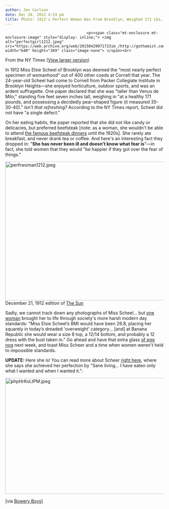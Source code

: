 ```yaml
---
author: Jen Carlson
date: Dec 20, 2012 4:53 pm
title: Photo: 1912's Perfect Woman Was From Brooklyn, Weighed 171 Lbs, Had Pear-Shaped Body
---
```


	
										<p><span class="mt-enclosure mt-enclosure-image" style="display: inline;"> <img alt="perfectgirl1212.jpeg" src="https://web.archive.org/web/20150429071723im_/http://gothamist.com/attachments/arts_jen/perfectgirl1212.jpeg" width="640" height="269" class="image-none"> </span><br>
<span class="photo_caption">From the NY Times (<a href="https://web.archive.org/web/20150429071723/http://query.nytimes.com/mem/archive-free/pdf?res=F7071FFA3B5813738DDDA80A94DA415B828DF1D3">View larger version</a>)</span></p>

<p>In 1912 Miss Elsie Scheel of Brooklyn was deemed the &#x201C;most nearly perfect specimen of womanhood&#x201D; out of 400 other coeds at Cornell that year. The 24-year-old Scheel had come to Cornell from Packer Collegiate Institute in Brooklyn Heights&#x2014;she enjoyed horticulture, outdoor sports, and was an ardent suffragette. One paper declared that she was &quot;taller than Venus de Milo,&quot; standing five feet seven inches tall, weighing in &quot;at a healthy 171 pounds, and possessing a decidedly pear-shaped figure (it measured 35-30-40).&quot; <em>Isn&apos;t that refreshing?</em> According to the NY Times report, Scheel did not have &quot;a single defect.&quot;</p>

<p>On her eating habits, the paper reported that she did not like candy or delicacies, but preferred beefsteak [note: as a woman, she wouldn&apos;t be able to attend <a href="https://web.archive.org/web/20150429071723/http://gothamist.com/2012/12/11/the_beefsteak_dinner_craze_of_the_1.php">the famous beefsteak dinners</a> until the 1920s]. She rarely ate breakfast, and never drank tea or coffee. And here&apos;s an interesting fact they dropped in: &quot;<strong>She has never been ill and doesn&apos;t know what fear is</strong>&quot;&#x2014;in fact, she told women that they would &quot;be happier if they got over the fear of things.&quot;</p>

<p><span class="mt-enclosure mt-enclosure-image" style="display: inline;"> <img alt="perfrwoman1212.jpeg" src="https://web.archive.org/web/20150429071723im_/http://gothamist.com/attachments/arts_jen/perfrwoman1212.jpeg" width="640" height="440" class="image-none"> </span><br>
<span class="photo_caption">December 21, 1912 edition of <a href="https://web.archive.org/web/20150429071723/http://fultonhistory.com/newspaper%209/New%20York%20NY%20Sun/New%20York%20NY%20Sun%201912%20%20Grayscale/New%20York%20NY%20Sun%201912%20%20Grayscale%20%20a%20%20(1268).pdf">The Sun</a></span></p>

<p>Sadly, we cannot track down any photographs of Miss Scheel... but <a href="https://web.archive.org/web/20150429071723/http://kateharding.net/2010/01/12/just-a-reminder/">one woman</a> brought her to life through society&apos;s more harsh modern day standards: &quot;Miss Elsie Scheel&#x2019;s BMI would have been 26.8, placing her squarely in today&#x2019;s dreaded &apos;overweight&apos; category... [and] at Banana Republic she would wear a size 8 top, a 12/14 bottom, and probably a 12 dress with the bust taken in.&quot; Go ahead and have that extra glass <a href="https://web.archive.org/web/20150429071723/http://gothamist.com/2012/12/20/holiday_foods.php">of egg nog</a> next week, and toast Miss Scheer and a time when women weren&apos;t held to impossible standards. </p>

<p><strong>UPDATE:</strong> Here she is! You can read more about Scheer <a href="https://web.archive.org/web/20150429071723/http://news.google.com/newspapers?id=8-1fAAAAIBAJ&amp;sjid=AgMGAAAAIBAJ&amp;pg=1468%2C668285">right here</a>, where she says she achieved her perfection by &quot;Sane living... I have eaten only what I wanted and when I wanted it.&quot;: </p>

<p><span class="mt-enclosure mt-enclosure-image" style="display: inline;"> <img alt="phpHrKoLtPM.jpeg" src="https://web.archive.org/web/20150429071723im_/http://gothamist.com/attachments/arts_jen/phpHrKoLtPM.jpeg" width="640" height="368" class="image-none"> </span></p>

<p>[via <a href="https://web.archive.org/web/20150429071723/https://twitter.com/BoweryBoys/status/281799110749736960/photo/1/large">Bowery Boys</a>]</p>					
										
									
				